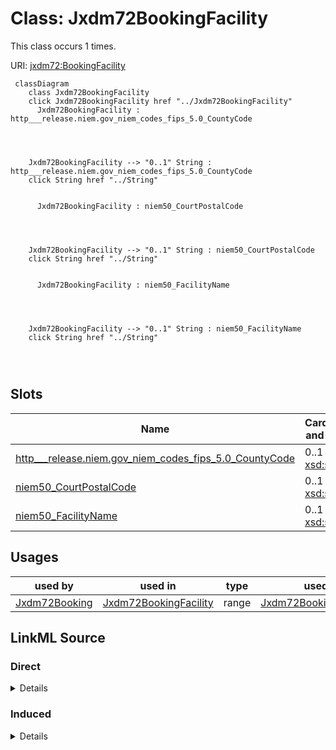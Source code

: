 

# Class: Jxdm72BookingFacility




This class occurs 1 times.


URI: [jxdm72:BookingFacility](http://release.niem.gov/niem/domains/jxdm/7.2/BookingFacility)






```mermaid
 classDiagram
    class Jxdm72BookingFacility
    click Jxdm72BookingFacility href "../Jxdm72BookingFacility"
      Jxdm72BookingFacility : http___release.niem.gov_niem_codes_fips_5.0_CountyCode
        
          
    
    
    Jxdm72BookingFacility --> "0..1" String : http___release.niem.gov_niem_codes_fips_5.0_CountyCode
    click String href "../String"

        
      Jxdm72BookingFacility : niem50_CourtPostalCode
        
          
    
    
    Jxdm72BookingFacility --> "0..1" String : niem50_CourtPostalCode
    click String href "../String"

        
      Jxdm72BookingFacility : niem50_FacilityName
        
          
    
    
    Jxdm72BookingFacility --> "0..1" String : niem50_FacilityName
    click String href "../String"

        
      
```




<!-- no inheritance hierarchy -->


## Slots

| Name | Cardinality and Range | Description | Inheritance | Occurrences |
| ---  | --- | --- | --- | --- |
| [http___release.niem.gov_niem_codes_fips_5.0_CountyCode](../slots/http___release.niem.gov_niem_codes_fips_5.0_CountyCode.md) | 0..1 <br/> [xsd:string](http://www.w3.org/2001/XMLSchema#string) |  <br/>  | direct | 1 |
| [niem50_CourtPostalCode](../slots/niem50_CourtPostalCode.md) | 0..1 <br/> [xsd:string](http://www.w3.org/2001/XMLSchema#string) |  <br/>  | direct | 1 |
| [niem50_FacilityName](../slots/niem50_FacilityName.md) | 0..1 <br/> [xsd:string](http://www.w3.org/2001/XMLSchema#string) |  <br/>  | direct | 1 |





## Usages

| used by | used in | type | used |
| ---  | --- | --- | --- |
| [Jxdm72Booking](../classes/Jxdm72Booking.md) | [Jxdm72BookingFacility](../classes/Jxdm72BookingFacility.md) | range | [Jxdm72BookingFacility](../classes/Jxdm72BookingFacility.md) |











## LinkML Source

<!-- TODO: investigate https://stackoverflow.com/questions/37606292/how-to-create-tabbed-code-blocks-in-mkdocs-or-sphinx -->

### Direct

<details>

```yaml
name: jxdm72_BookingFacility
from_schema: okns:scales-kg
rank: 1000
slots:
- http___release.niem.gov_niem_codes_fips_5.0_CountyCode
- niem50_CourtPostalCode
- niem50_FacilityName
class_uri: jxdm72:BookingFacility

```
</details>

### Induced

<details>

```yaml
name: jxdm72_BookingFacility
from_schema: okns:scales-kg
rank: 1000
attributes:
  http___release.niem.gov_niem_codes_fips_5.0_CountyCode:
    name: http___release.niem.gov_niem_codes_fips_5.0_CountyCode
    from_schema: okns:scales-kg
    rank: 1000
    slot_uri: http://release.niem.gov/niem/codes/fips/5.0/CountyCode
    alias: http___release.niem.gov_niem_codes_fips_5.0_CountyCode
    owner: jxdm72_BookingFacility
    domain_of:
    - jxdm72_BookingFacility
    - jxdm72_Court
    range: string
  niem50_CourtPostalCode:
    name: niem50_CourtPostalCode
    from_schema: okns:scales-kg
    rank: 1000
    slot_uri: niem50:CourtPostalCode
    alias: niem50_CourtPostalCode
    owner: jxdm72_BookingFacility
    domain_of:
    - jxdm72_BookingFacility
    - jxdm72_Court
    range: string
  niem50_FacilityName:
    name: niem50_FacilityName
    from_schema: okns:scales-kg
    rank: 1000
    slot_uri: niem50:FacilityName
    alias: niem50_FacilityName
    owner: jxdm72_BookingFacility
    domain_of:
    - jxdm72_BookingFacility
    range: string
class_uri: jxdm72:BookingFacility

```
</details>